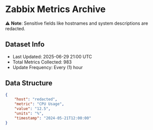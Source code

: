 # Zabbix Metrics Archive

⚠️ **Note**: Sensitive fields like hostnames and system descriptions are redacted.

## Dataset Info
- Last Updated: 2025-06-29 21:00 UTC
- Total Metrics Collected: 983
- Update Frequency: Every (1) hour

## Data Structure
```json
{
    "host": "redacted",
    "metric": "CPU Usage",
    "value": "12.5",
    "units": "%",
    "timestamp": "2024-05-21T12:00:00"
}
```

